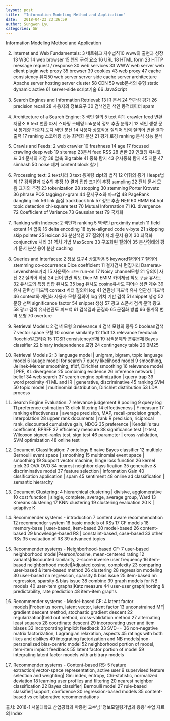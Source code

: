 ```yaml
---
layout: post
title:  "Information Modeling Method and Application"
date:   2018-04-23 23:36:59
author: Sungwon Lyu
categories: SW
---
```

Information Modeling Method and Application

2. Internet and Web Fundamentals: 
3 네트워크 지수법칙10 www의 출현과 성장 13 W3C 14 web browser 15 웹의 구성 요소 16 URL 18 HTML form 23 HTTP message request / response 30 web services 33 WWW web server web client plugin web proxy 35 browser 39 cookies 43 web proxy 47 cache consistency 유지50 web server server side cache server architecture Apache server hosting server cluster 58 CDN 59 web문서의 유형 static dynamic active 61 server-side script기술 66 JavaScript

3. Search Engines and Information Retrieval: 
13 IR 문서 24 연관성 평가 26 precision recall 28 사용자의 정보요구 30 검색엔진 색인 동적데이터 spam

4. Architecture of a Search Engine: 
3 색인 질의 5 text 획득 crawler feed 변환 저장소 8 text 변환 파서 스타핑 스테밍 link분석 정보 추출 분류기 12 색인 생성 문서 통계량 가중치 도치 색인 분산 14 사용자 상호작용 질의어 입력 질의어 변환 결과 출력 17 ranking 스코어링 성능 최적화 분산 21 평가 로깅 ranking 분석 성능 분석

5. Crawls and Feeds: 
2 web crawler 10 freshness 14 age 17 focused crawling deep web 19 sitemap 23문서 feed RSS 28 변환 29 인코딩 유니코드 34 문서의 저장 38 압축 Big table 41 중복 탐지 43 유사중복 탐지 45 지문 47 simhash 50 noise 제거 content block 찾기

6. Processing text: 
2 text처리 3 text 통계량 zipf의 법칙 12 어휘의 증가 Heaps법칙 17 검색결과 갯수의 추정 19 결과 집합 크기의 추정 sampling 22 전체 문서 모음 크기의 추정 23 tokenization 28 stopping 30 stemming Porter Krovetz 36 phrase POS tagging n-gram 44 문서구조와 마크업 48 PageRank dangling link 56 link 품질 trackback link 57 정보 추출 NER 60 HMM 64 hot topic detection chi-square test 70 Mutual Information 71 KL divergence 72 Coefficient of Variance 73 Gaussian test 79 국제화

7. Ranking with Indexes: 
2 색인과 ranking 5 역색인 proximity match 11 field extent 14 압축 16 delta encoding 18 byte-aligned code v-byte 21 skipping skip pointer 25 lexicon 26 분산색인 27 질의어 처리 문서 용어 30 최적화 conjunctive 처리 31 역치 기법 MaxScore 33 구조화된 질의어 35 분산형태의 평가 문서 분산 용어 분산 caching

8. Queries and Interfaces: 
2 정보 요구4 상호작용 5 keyword질의어 7 질의어 stemming co-occurrence Dice coefficient 11 철자검사 편집거리 Damerau-Levenshtein거리 15 사운덱스 코드 run-on 17 Noisy channel모형 21 유의어 사전 22 질의어 확장 24 단어 연관 척도 Dice MI EMIM 카이제곱 척도 구글 유사도 32 유사도의 특징 집합 유사도 35 bag 유사도 cosine유사도 피어슨 상관 계수 39 유사 관련성 피드백 context 벡터 질의어 log 41 연관성 피드백 유사 연관성 피드백 46 context와 개인화 사용자 모형 질의어 log 위치 기반 검색 51 snippet 생성 52 문장 선택 significance factor 54 snippet 생성 57 광고 스폰서 검색 문맥 광고 58 광고 검색 유사연관도 피드백 61 검색결과 군집화 65 군집화 방법 66 통계적 번역 모형 70 overture

9. Retrieval Models: 
2 검색 모형 3 relevance 4 검색 모형의 종류 5 boolean검색 7 vector space 모형 10 cosine similarity 12 tfidf 13 relevance feedback Rocchio알고리즘 15 TCSR consistency문제 19 검색문제와 분류문제 Bayes classifier 22 binary independence 모형 24 contingency table 26 BM25

10. Retrieval Models 2: 
3 language model | unigram, bigram, topic language model 6 lauage model for search 7 query likelihood model 9 smoothing, Jelinek-Mercer smoothing, tfidf, Dirichlet smoothing 16 relevance model | PRF, KL divergence 25 combining evidence 26 inference network | belief 34 web search 37 search engine optimization | query trap 39 word proximity 41 ML and IR | generative, discriminative 45 ranking SVM 50 topic model | multinomial distribution, Dirichlet distribution 53 LDA process

11. Search Engine Evaluation:
7 relevance judgement 8 pooling 9 query log 11 preference estimation 13 click filtering 14 effectiveness | F measure 17 ranking effectiveness | average precision, MAP, recall-precision graph, interpolation 28 upper rank documents | rank R precision, riciprocal rank, discounted cumulative gain, NDCG 35 preference | Kendall's tau coefficient, BPREF 37 efficiency measure 38 significance test | t-test, Wilcoxon signed-ranks test, sign test 46 parameter | cross-validation, SVM optimization 48 online test

12. Document Classification:
7 ontology 8 naive Bayes classifier 12 multiple Bernoulli event space | smoothing 15 multinomial event space
| smoothing 19 Support vector machine, hinge loss function 26 kernel trick 30 OVA OVO 34 nearest neighbor classification 35 generative & discriminative model 37 feature selection | Information Gain 40 clssification application | spam 45 sentiment 48 online ad classification | semantic hierarchy

13. Document Clustering:
4 hierarchical clustering | divisive, agglomerative 10 cost function | single, complete, average, average group, Ward 13 Kmeans clustering 17 KNN clustering 19 clustering evaluation 20 K | adaptive K 

14. Recommender systems - introduction
7 content aware recommendation 12 recommender system 16 basic models of RSs 17 CF models 18 memory-base | user-based, item-based 20 model-based 26 content-based 29 knowledge-based RS | constaint-based, case-based 33 other RSs 35 evaluation of RS 39 advanced topics

15. Recommender systems - Neighborhood-based CF: 
7 user-based neighborhood model|Pearson/cosine, mean-centered rating 12 variants|discounted similarity, z-score inverse user frequency 16 item-based neighborhood model|Adjusted cosine, complexity 23 comparing user-based & item-based method 26 clustering 28 regression modeling 30 user-based nn regression, sparsity & bias issue 25 item-based nn regression, sparsity & bias issue 38 combine 39 graph models for NB models 40 user-item graphs|Katz measure 44 user-user graph|horting & predictability, rate prediction 48 item-item graphs

16. Recommender systems - Model-based CF:
4 latent factor models|Frobenius norm, latent vector, latent factor 13 unconstrained MF| gradient descent method, stochastic gradient descent 22 regularization|held out method, cross-validation method 27 alternating least squares 28 coordinate descent 29 incorporating user and item biases 32 incorporating implicit feedback 33 SVD++ 36 non-negative matrix factorization, Lagrangian relaxation, aspects 45 ratings with both likes and dislikes 49 integrating factorization and NB models|non-personalized bias-centric model 52 neighborhood portion of model, item-item impicit feedback 55 latent factor portion of model 59 integrating latent factor models with arbitrary models

17. Recommender systems - Content-based RS:
5 feature extraction|vector-space representation, active user 9 supervised feature selection and weighting| Gini index, entropy, Chi-statistic, normalized deviation 18 learning user profiles and filtering 20 nearest neighbor classification 22 Bayes classifier| Bernoulli model 27 rule-based classifier|support, confidence 30 regression-based models 35 content-based vs collaborative recommendations 

출처: 2018-1 서울대학교 산업공학과 박종헌 교수님 '정보모델링기법과 응용' 수업 자료의 Index
